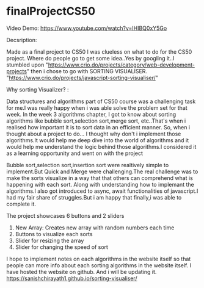 
# finalProjectCS50

Video Demo:  <https://www.youtube.com/watch?v=IHIBQ0xY5Go>

Decsription:

Made as a final project to CS50
I was clueless on what to do for the CS50 project. Where do people go to get some idea..Yes by googling it..I  stumbled upon "https://www.crio.do/projects/category/web-development-projects" then i chose to go with SORTING VISUALISER.
"https://www.crio.do/projects/javascript-sorting-visualiser/"

Why sorting Visualizer? :

Data structures and algorithms part of CS50 course was a challenging task for me.I was really happy when i was able solve the problem set for that week. In the week 3 algorithms chapter, I got to know about sorting algorithms like bubble sort,selection sort,merge sort, etc..That's when i realised how important it is to sort data in an efficient manner. So, when i thought about a project to do... I thought why don't i implement those algorithms.It would help me deep dive into the world of algorithms and it would help me understand the logic behind those algorithms.I considered it as a learning opportunity and went on with the project

Bubble sort,selection sort,insertion sort were realtively simple to implement.But Quick and Merge were challenging.The real challenge was to make the sorts visualize in a way that that others can comprehend what is happening with each sort. Along with understanding how to implemant the algorithms.I also got introduced to async, await functionalities of javascript.I had my fair share of struggles.But i am happy that finally,i was able to complete it.

The project showcases 6 buttons and 2 sliders
1) New Array: Creates new array with random numbers each time
2) Buttons to visualize each sorts
3) Slider for resizing the array
4) Slider for changing the speed of sort

I hope to implement notes on each algorithms in the website itself so that people can more info about each sorting algorithms in the website itself. I have hosted the website on github. And i will be updating it.
https://sanishchirayath1.github.io/sorting-visualiser/



